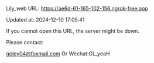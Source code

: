 Lily_web URL: https://ae6d-61-165-102-156.ngrok-free.app

Updated at: 2024-12-10 17:05:41

If you cannot open this URL, the server might be down.

Please contact: 

goley04@foxmail.com Or Wechat:GL_yeaH